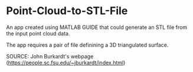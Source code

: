 # Point-Cloud-to-STL-File
An app created using MATLAB GUIDE that could generate an STL file from the input point cloud data.

The app requires a pair of file definining a 3D triangulated surface. 

SOURCE: John Burkardt's webpage (https://people.sc.fsu.edu/~jburkardt/index.html)
